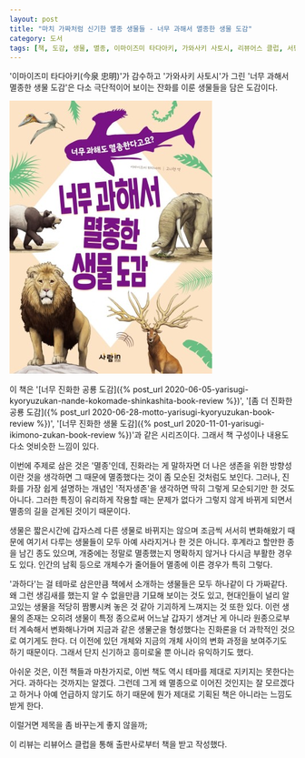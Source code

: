 ```yaml
---
layout: post
title: "마치 가짜처럼 신기한 멸종 생물들 - 너무 과해서 멸종한 생물 도감"
category: 도서
tags: [책, 도감, 생물, 멸종, 이마이즈미 타다아키, 가와사키 사토시, 리뷰어스 클럽, 서평]
---
```


'이마이즈미 타다아키(今泉 忠明)'가 감수하고
'가와사키 사토시'가 그린
'너무 과해서 멸종한 생물 도감'은
다소 극단적이어 보이는 잔화를 이룬 생물들을 담은 도감이다.

![표지](/images/yarisugi-zetsumetsuikimonozukan-book-h480.jpg)

이 책은 '[너무 진화한 공룡 도감]({% post_url 2020-06-05-yarisugi-kyoryuzukan-nande-kokomade-shinkashita-book-review %})',
'[좀 더 진화한 공룡 도감]({% post_url 2020-06-28-motto-yarisugi-kyoryuzukan-book-review %})',
'[너무 진화한 생물 도감]({% post_url 2020-11-01-yarisugi-ikimono-zukan-book-review %})'과 같은 시리즈이다.
그래서 책 구성이나 내용도 다소 엇비슷한 느낌이 있다.

이번에 주제로 삼은 것은 '멸종'인데,
진화라는 게 말하자면 더 나은 생존을 위한 방향성이란 것을 생각하면
그 때문에 멸종했다는 것이 좀 모순된 것처럼도 보인다.
그러나, 진화를 가장 쉽게 설명하는 개념인 '적자생존'을 생각하면 딱히 그렇게 모순되기만 한 것도 아니다.
그러한 특징이 유리하게 작용할 때는 문제가 없다가
그렇지 않게 바뀌게 되면서 멸종의 길을 걷게된 것이기 때문이다.

생물은 짧은시간에 갑자스레 다른 생물로 바뀌지는 않으며 조금씩 서서히 변화해왔기 때문에
여기서 다루는 생물들이 모두 아예 사라지거나 한 것은 아니다.
후계라고 할만한 종을 남긴 종도 있으며,
개중에는 정말로 멸종했는지 명확하지 않거나 다시금 부활한 경우도 있다.
인간의 남획 등으로 개체수가 줄어들어 멸종에 이른 경우가 특히 그렇다.

'과하다'는 걸 테마로 삼은만큼 책에서 소개하는 생물들은 모두 하나같이 다 가짜같다.
왜 그런 생김새를 했는지 알 수 없을만큼 기묘해 보이는 것도 있고,
현대인들이 널리 알고있는 생물을 적당히 짬뽕시켜 놓은 것 같아 기괴하게 느껴지는 것 또한 있다.
이런 생물의 존재는 오히려 생물이 특정 종으로써 어느날 갑자기 생겨난 게 아니라
원종으로부터 계속해서 변화해나가며 지금과 같은 생물군을 형성했다는 진화론을 더 과학적인 것으로 여기게도 한다.
더 이전에 있던 개체와 지금의 개체 사이의 변화 과정을 보여주기도 하기 때문이다.
그래서 단지 신기하고 흥미로울 뿐 아니라 유익하기도 했다.

아쉬운 것은, 이전 책들과 마찬가지로, 이번 책도 역시 테마를 제대로 지키지는 못한다는 거다.
과하다는 것까지는 알겠다.
그런데 그게 왜 멸종으로 이어진 것인지는 잘 모르겠다고 하거나 아예 언급하지 않기도 하기 때문에
뭔가 제대로 기획된 책은 아니라는 느낌도 받게 한다.

이럴거면 제목을 좀 바꾸는게 좋지 않을까;



<div class="im im-info">
이 리뷰는 리뷰어스 클럽을 통해 출판사로부터 책을 받고 작성했다.
</div>
